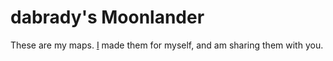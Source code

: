 # dabrady's Moonlander
These are my maps. [I](https://www.daniel13rady.com) made them for myself, and am sharing them with you.
